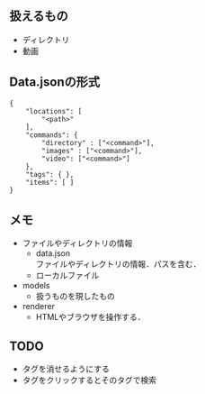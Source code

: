 ## 扱えるもの
- ディレクトリ
- 動画

## Data.jsonの形式
```
{
    "locations": [
        "<path>"
    ],
    "commands": {
        "directory" : ["<command>"],
        "images" : ["<command>"],
        "video": ["<command>"]
    },
    "tags": { },
    "items": [ ]
}
```

## メモ
- ファイルやディレクトリの情報
    - data.json  
      ファイルやディレクトリの情報．パスを含む．
    - ローカルファイル
- models
    - 扱うものを現したもの
- renderer
    - HTMLやブラウザを操作する．

## TODO
- タグを消せるようにする
- タグをクリックするとそのタグで検索